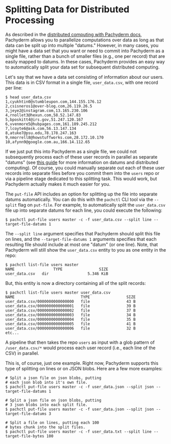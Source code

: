 # Splitting Data for Distributed Processing

As described in the [distributed computing with Pachyderm docs](http://pachyderm.readthedocs.io/en/latest/fundamentals/distributed_computing.html), Pachyderm allows you to parallelize computations over data as long as that data can be split up into multiple "datums."  However, in many cases, you might have a data set that you want or need to commit into Pachyderm as a single file, rather than a bunch of smaller files (e.g., one per record) that are easily mapped to datums.  In these cases, Pachyderm provides an easy way to automatically split your data set for subsequent distributed computing.

Let's say that we have a data set consisting of information about our users.  This data is in CSV format in a single file, `user_data.csv`,  with one record per line:

```
$ head user_data.csv
1,cyukhtin0@stumbleupon.com,144.155.176.12
2,csisneros1@over-blog.com,26.119.26.5
3,jeye2@instagram.com,13.165.230.106
4,rnollet3@hexun.com,58.52.147.83
5,bposkitt4@irs.gov,51.247.120.167
6,vvenmore5@hubpages.com,161.189.245.212
7,lcoyte6@ask.com,56.13.147.134
8,atuke7@psu.edu,78.178.247.163
9,nmorrell8@howstuffworks.com,28.172.10.170
10,afynn9@google.com.au,166.14.112.65
```

If we just put this into Pachyderm as a single file, we could not subsequently process each of these user records in parallel as separate "datums" (see [this guide](http://pachyderm.readthedocs.io/en/latest/fundamentals/distributed_computing.html) for more information on datums and distributed computing).  Of course, you could manually separate out each of these user records into separate files before you commit them into the `users` repo or via a pipeline stage dedicated to this splitting task.  This would work, but Pachyderm actually makes it much easier for you.

The `put-file` API includes an option for splitting up the file into separate datums automatically.  You can do this with the `pachctl` CLI tool via the `--split` flag on `put-file`.  For example, to automatically split the `user_data.csv` file up into separate datums for each line, you could execute the following:

```
$ pachctl put-file users master -c -f user_data.csv --split line --target-file-datums 1
```  

The `--split line` argument specifies that Pachyderm should split this file on lines, and the `--target-file-datums 1` arguments specifies that each resulting file should include at most one "datum" (or one line).  Note, that Pachyderm will still show the `user_data.csv` entity to you as one entity in the repo:

```
$ pachctl list-file users master
NAME                 TYPE                SIZE                
user_data.csv   dir                 5.346 KiB
```

But, this entity is now a directory containing all of the split records:

```
$ pachctl list-file users master user_data.csv
NAME                             TYPE                SIZE                
user_data.csv/0000000000000000   file                43 B                
user_data.csv/0000000000000001   file                39 B                
user_data.csv/0000000000000002   file                37 B                
user_data.csv/0000000000000003   file                34 B                
user_data.csv/0000000000000004   file                35 B                
user_data.csv/0000000000000005   file                41 B                
user_data.csv/0000000000000006   file                32 B
etc...
```

A pipeline that then takes the repo `users` as input with a glob pattern of `/user_data.csv/*` would process each user record (i.e., each line of the CSV) in parallel.  

This is, of course, just one example.  Right now, Pachyderm supports this type of splitting on lines or on JSON blobs.  Here are a few more examples:

```
# Split a json file on json blobs, putting
# each json blob into it's own file.
$ pachctl put-file users master -c -f user_data.json --split json --target-file-datums 1

# Split a json file on json blobs, putting
# 3 json blobs into each split file.
$ pachctl put-file users master -c -f user_data.json --split json --target-file-datums 3

# Split a file on lines, putting each 100 
# bytes chunk into the split files.
$ pachctl put-file users master -c -f user_data.txt --split line --target-file-bytes 100
```  
